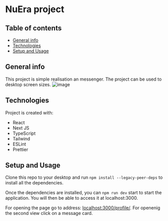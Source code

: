 NuEra project
============

## Table of contents
* [General info](#general-info)
* [Technologies](#technologies)
* [Setup and Usage](#setup)

## General info
This project is simple realisation an messenger. The project can be used to desktop screen sizes.
![image](https://github.com/user-attachments/assets/6d62c30d-75bf-40af-bd28-8bff12823472)

	
## Technologies
Project is created with:
* React
* Next JS
* TypeScript
* Tailwind
* ESLint
* Prettier


## Setup and Usage
Clone this repo to your desktop and run `npm install --legacy-peer-deps` to install all the dependencies.

Once the dependencies are installed, you can `npm run dev` start to start the application. You will then be able to access it at localhost:3000.

For opening the page go to address: [localhost:3000/profile/](http://localhost:3000/profile/message). For openenig the second view click on a message card.
